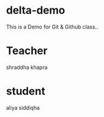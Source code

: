 # delta-demo
This is a Demo for Git &amp; Github class..

# Teacher
shraddha khapra
# student
aliya siddiqha
